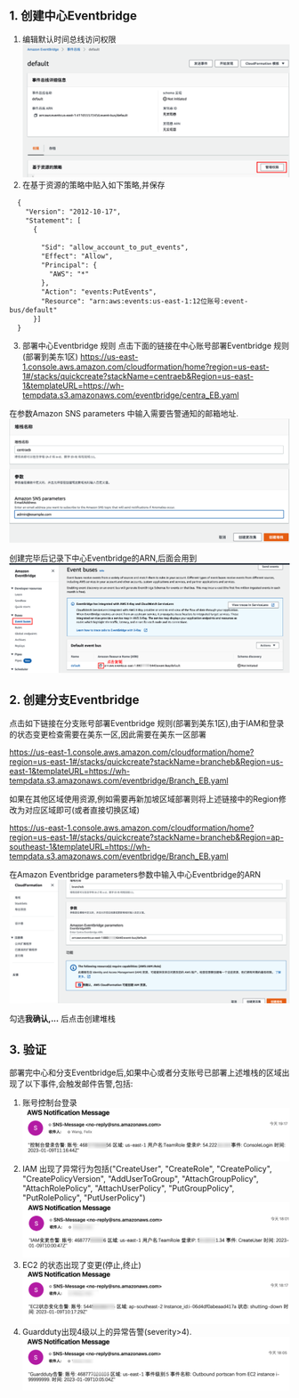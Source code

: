 ## 1. 创建中心Eventbridge

1. 编辑默认时间总线访问权限
![Pasted image 20230108194450.png](https://github.com/brilliantwf/mydemo/blob/main/Centralized_Alarm/img/Pasted%20image%2020230108194450.png)
2. 在基于资源的策略中贴入如下策略,并保存
```
  {
    "Version": "2012-10-17",
    "Statement": [
      {
    
        "Sid": "allow_account_to_put_events",
        "Effect": "Allow",
        "Principal": {
          "AWS": "*"
        },
        "Action": "events:PutEvents",
        "Resource": "arn:aws:events:us-east-1:12位账号:event-bus/default"
      }]
  }
```

3. 部署中心Eventbridge 规则
点击下面的链接在中心账号部署Eventbridge 规则(部署到美东1区)
https://us-east-1.console.aws.amazon.com/cloudformation/home?region=us-east-1#/stacks/quickcreate?stackName=centraeb&Region=us-east-1&templateURL=https://wh-tempdata.s3.amazonaws.com/eventbridge/centra_EB.yaml

在参数Amazon SNS parameters 中输入需要告警通知的邮箱地址.
![Pasted image 20230109183520.png](https://github.com/brilliantwf/mydemo/blob/main/Centralized_Alarm/img/Pasted%20image%2020230109183520.png)

创建完毕后记录下中心Eventbridge的ARN,后面会用到
![Pasted%20image%2020230109184100.png](https://github.com/brilliantwf/mydemo/blob/main/Centralized_Alarm/img/Pasted%20image%2020230109184100.png)

## 2. 创建分支Eventbridge

点击如下链接在分支账号部署Eventbridge 规则(部署到美东1区),由于IAM和登录的状态变更检查需要在美东一区,因此需要在美东一区部署

https://us-east-1.console.aws.amazon.com/cloudformation/home?region=us-east-1#/stacks/quickcreate?stackName=brancheb&Region=us-east-1&templateURL=https://wh-tempdata.s3.amazonaws.com/eventbridge/Branch_EB.yaml

如果在其他区域使用资源,例如需要再新加坡区域部署则将上述链接中的Region修改为对应区域即可(或者直接切换区域)

https://us-east-1.console.aws.amazon.com/cloudformation/home?region=us-east-1#/stacks/quickcreate?stackName=brancheb&Region=ap-southeast-1&templateURL=https://wh-tempdata.s3.amazonaws.com/eventbridge/Branch_EB.yaml

在Amazon Eventbridge parameters参数中输入中心Eventbridge的ARN
![Pasted image 20230109184210.png](https://github.com/brilliantwf/mydemo/blob/main/Centralized_Alarm/img/Pasted%20image%2020230109184210.png)

勾选**我确认,...** 后点击创建堆栈

## 3. 验证
部署完中心和分支Eventbridge后,如果中心或者分支账号已部署上述堆栈的区域出现了以下事件,会触发邮件告警,包括:
1. 账号控制台登录
![Pasted image 20230109191746.png](https://github.com/brilliantwf/mydemo/blob/main/Centralized_Alarm/img/Pasted%20image%2020230109191746.png)
3. IAM 出现了异常行为包括("CreateUser", "CreateRole", "CreatePolicy", "CreatePolicyVersion", "AddUserToGroup", "AttachGroupPolicy", "AttachRolePolicy", "AttachUserPolicy", "PutGroupPolicy", "PutRolePolicy", "PutUserPolicy")
![Pasted image 20230109184754.png](https://github.com/brilliantwf/mydemo/blob/main/Centralized_Alarm/img/Pasted%20image%2020230109184754.png)
5. EC2 的状态出现了变更(停止,终止)
![Pasted image 20230109184708.png](https://github.com/brilliantwf/mydemo/blob/main/Centralized_Alarm/img/Pasted%20image%2020230109184708.png)
7. Guardduty出现4级以上的异常告警(severity>4).
![Pasted image 20230109184829.png](https://github.com/brilliantwf/mydemo/blob/main/Centralized_Alarm/img/Pasted%20image%2020230109184829.png)

